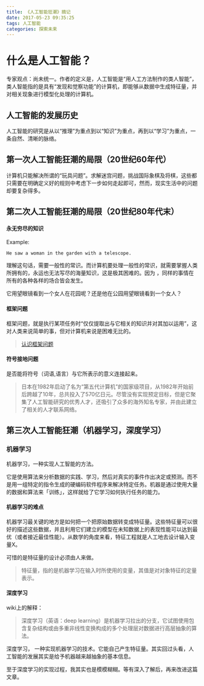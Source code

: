 ```yaml
---
title: 《人工智能狂潮》摘记
date: 2017-05-23 09:35:25
tags: 人工智能
categories: 探索未来
---
```

# 什么是人工智能？
专家观点：尚未统一。作者的定义是，人工智能是“用人工方法制作的类人智能”，类人智能指的是具有“发现和觉察功能”的计算机，即能够从数据中生成特征量，并对相关现象进行模型化处理的计算机。

## 人工智能的发展历史
人工智能的研究是从以“推理”为重点到以“知识”为重点，再到以“学习”为重点，一条自然、清晰的脉络。

<!-- more -->

## 第一次人工智能狂潮的局限（20世纪60年代）
计算机只能解决所谓的“玩具问题”。求解迷宫问题，挑战国际象棋及将棋，这些都只需要在明确定义好的规则中考虑下一步如何走起即可，然而，现实生活中的问题却要复杂得多。

## 第二次人工智能狂潮的局限（20世纪80年代末）
#### 永无穷尽的知识
Example:

	He saw a woman in the garden with a telescope.

理解这句话，需要一般性的常识。而计算机要处理一般性的常识，就需要掌握人类所拥有的，永运也无法写尽的海量知识，这是极其困难的。因为
，同样的事情在所有的各种各样的场合皆会发生。

它用望眼镜看到一个女人在花园呢？还是他在公园用望眼镜看到一个女人？

#### 框架问题
框架问题，就是执行某项任务时“仅仅提取出与它相关的知识并对其加以运用”，这对人类来说简单的事，但对计算机来说是困难无比的。
> [认识框架问题](http://sourcedb.cas.cn/sourcedb_scr_cas/zwqkk/kxwhzl/kxzx/200912/t20091226_2718491.html)
#### 符号接地问题
是否能将符号（词语,语言）与它所表示的意义连接起来。

> 日本在1982年启动了名为“第五代计算机”的国家级项目，从1982年开始前后跨越了10年，总共投入了570亿日元。尽管没有实现预定目标，但是它聚集了人工智能研究的优秀人才，还吸引了众多的海外知名专家，并由此建立了相关的人才联系网络。

<!-- more -->

## 第三次人工智能狂潮（机器学习，深度学习）
### 机器学习

机器学习，一种实现人工智能的方法。

它是使用算法来分析数据的实践、学习，然后对真实的事件作出决定或预测。而不是用一组特定的指令生成的硬编码软件程序来解决特定任务。机器是通过使用大量的数据和算法来「训练」，这样就给了它学习如何执行任务的能力。

#### 机器学习的难点
机器学习最关键的地方是如何把一个把原始数据转变成特征量。这些特征量可以很好的描述这些数据，并且利用它们建立的模型在未知数据上的表现性能可以达到最优（或者接近最佳性能）。从数学的角度来看，特征工程就是人工地去设计输入变量X。

可惜的是特征量的设计必须由人来做。
> 特征量，指的是机器学习在输入时所使用的变量，其值是对对象特征的定量表示。

#### 深度学习
wiki上的解释：
> 深度学习（英语：deep learning）是机器学习拉出的分支，它试图使用包含复杂结构或由多重非线性变换构成的多个处理层对数据进行高层抽象的算法。

深度学习， 一种实现机器学习的技术。它能自己产生特征量。其实回过头看，人工智能的发展其实是给予机器越来越抽象的基本信息。

至于深度学习的实现过程，我其实也是模模糊糊。等有深入了解后，再来改进这篇文章。
